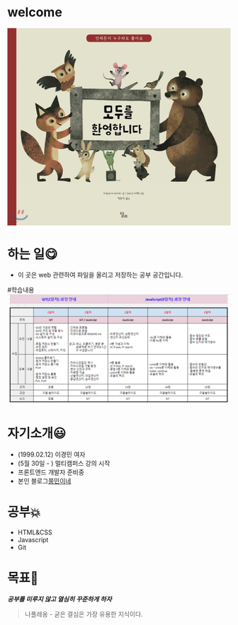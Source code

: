 # welcome
![환영](./환영.jpg)

# 하는 일:yum:
- 이 곳은 web 관련하여 파일을 올리고 저장하는 공부 공간입니다.

#학습내용
![학습](./학습내용.png)

# 자기소개:smiley:
- (1999.02.12) 이경민 여자
- (5월 30일 - ) 멀티캠퍼스 강의 시작
-  프론트엔드 개발자 준비중
-  본인 블로그[쭝민이네](https://blog.naver.com/tlstj212)

# 공부:collision:
- HTML&CSS
- Javascript
- Git

# 목표:eyes:
***공부를 미루지 않고 열심히 꾸준하게 하자***
> 나폴레옹 - 굳은 결심은 가장 유용한 지식이다.


